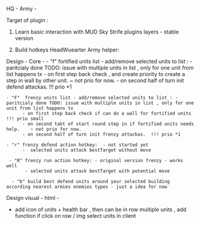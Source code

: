 HQ - Army - 

Target of plugin :

1. Learn basic interaction with MUD Sky Strife plugins layers - stable version
   
2. Build hotkeys HeadWuearter Army helper:

Design  - Core -
    - "f"  fortified units list - add/remove selected units to list : - paritcialy done TODO: issue with multiple units in list , only for one unit from list happens tx
          - on first step back check , and create priority to create a step in wall by other unit. ~ not prio for now. 
          - on second half of turn init defend attackas.  !!! prio *1


    - "F"  frenzy units list - add/remove selected units to list : - paritcialy done TODO: issue with multiple units in list , only for one unit from list happens tx
          - on first step back check if can do a wall for fortified units  !!! prio small
          - on second takt of start round step in if fortified units needs help.    ~ not prio for now. 
          - on second half of turn init frenzy attackas.  !!! prio *1

    - "r" frenzy defend action hotkey:  - not started yet
          -  selected units attack bestTarget without move 

     - "R" frenzy run action hotkey: - original version frenzy - works well
           - selected units attack bestTarget with potential move 

      - "b" build best defend units around your selected building according nearest armies enemies types - just a idea for now 
      

Design visual - html -
- add icon of units + health bar , then can be in row multiple units , add function if click on row / img select units in client 

